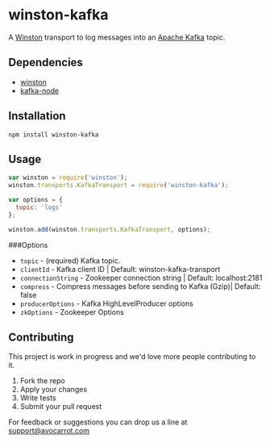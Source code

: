 # winston-kafka
A [Winston](https://github.com/winstonjs/winston) transport to log messages into an [Apache Kafka](http://kafka.apache.org/) topic.

## Dependencies
- [winston](https://github.com/winstonjs/winston)
- [kafka-node](https://github.com/SOHU-Co/kafka-node)

## Installation
```npm install winston-kafka```

## Usage
```js
var winston = require('winston');
winston.transports.KafkaTransport = require('winston-kafka');

var options = {
  topic: 'logs'
};

winston.add(winston.transports.KafkaTransport, options);
```

###Options
- `topic` - (required) Kafka topic.
- `clientId` - Kafka client ID | Default: winston-kafka-transport
- `connectionString` - Zookeeper connection string | Default: localhost:2181
- `compress` - Compress messages before sending to Kafka (Gzip)| Default: false
- `producerOptions` - Kafka HighLevelProducer options
- `zkOptions` - Zookeeper Options

## Contributing
This project is work in progress and we'd love more people contributing to it.

1. Fork the repo
2. Apply your changes
3. Write tests
4. Submit your pull request

For feedback or suggestions you can drop us a line at support@avocarrot.com
